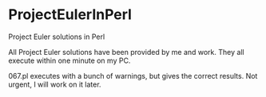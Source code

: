 # ProjectEulerInPerl
Project Euler solutions in Perl

All Project Euler solutions have been provided by me and work. They all execute within one minute on my PC.

067.pl executes with a bunch of warnings, but gives the correct results. Not urgent, I will work on it later.

